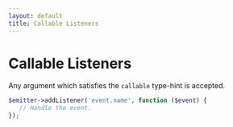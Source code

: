 ```yaml
---
layout: default
title: Callable Listeners
---
```


# Callable Listeners

Any argument which satisfies the `callable` type-hint is accepted.

~~~ php
$emitter->addListener('event.name', function ($event) {
   // Handle the event.
});
~~~
